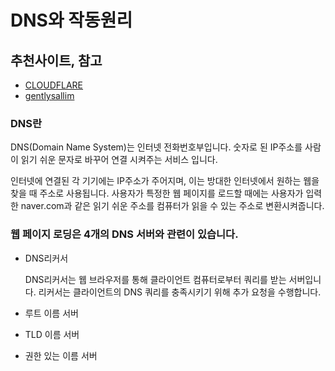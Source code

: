 # DNS와 작동원리

## 추천사이트, 참고

- [CLOUDFLARE](https://www.cloudflare.com/ko-kr/learning/dns/what-is-dns/)
- [gentlysallim](https://gentlysallim.com/dns%EB%9E%80-%EB%AD%90%EA%B3%A0-%EB%84%A4%EC%9E%84%EC%84%9C%EB%B2%84%EB%9E%80-%EB%AD%94%EC%A7%80-%EA%B0%9C%EB%85%90%EC%A0%95%EB%A6%AC/)

### DNS란

DNS(Domain Name System)는 인터넷 전화번호부입니다.  숫자로 된 IP주소를 사람이 읽기 쉬운 문자로 바꾸어 연결 시켜주는 서비스 입니다.

인터넷에 연결된 각 기기에는 IP주소가 주어지며, 이는 방대한 인터넷에서 원하는 웹을 찾을 때 주소로 사용됩니다. 사용자가 특정한 웹 페이지를 로드할 때에는 사용자가 입력한 naver.com과 같은 읽기 쉬운 주소를 컴퓨터가 읽을 수 있는 주소로 변환시켜줍니다. 

### 웹 페이지 로딩은 4개의 DNS 서버와 관련이 있습니다.

- DNS리커서

  DNS리커서는 웹 브라우저를 통해 클라이언트 컴퓨터로부터 쿼리를 받는 서버입니다. 
  리커서는 클라이언트의 DNS 쿼리를 충족시키기 위해  추가 요청을 수행합니다.

- 루트 이름 서버
  

- TLD 이름 서버

- 권한 있는 이름 서버

